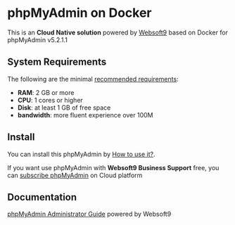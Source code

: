 # phpMyAdmin on Docker  

This is an **Cloud Native solution** powered by [Websoft9](https://www.websoft9.com) based on Docker for phpMyAdmin v5.2.1.1

## System Requirements

The following are the minimal [recommended requirements](https://github.com/phpmyadmin/docker):

* **RAM**: 2 GB or more
* **CPU**: 1 cores or higher
* **Disk**: at least 1 GB of free space
* **bandwidth**: more fluent experience over 100M  

## Install

You can install this phpMyAdmin by [How to use it?](https://github.com/Websoft9/docker-library#how-to-use-it).   

If you want use phpMyAdmin with **Websoft9 Business Support** free, you can [subscribe phpMyAdmin](https://www.websoft9.com/apps) on Cloud platform

## Documentation

[phpMyAdmin Administrator Guide](https://support.websoft9.com/docs/phpmyadmin) powered by Websoft9
